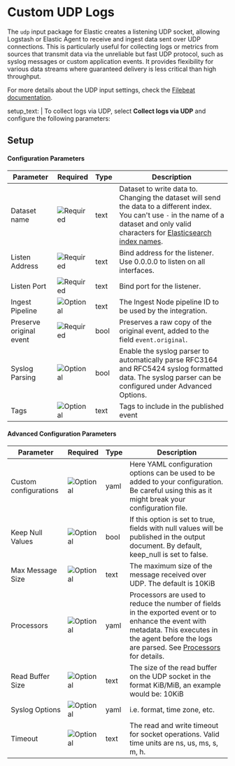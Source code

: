 # Custom UDP Logs

The `udp` input package for Elastic creates a listening UDP socket, allowing Logstash or Elastic Agent to receive and ingest data sent over UDP connections. This is particularly useful for collecting logs or metrics from sources that
transmit data via the unreliable but fast UDP protocol, such as syslog messages or custom application events. It provides flexibility for various data streams where guaranteed delivery is less critical than high throughput.

For more details about the UDP input settings, check the [Filebeat documentation](https://www.elastic.co/docs/reference/beats/filebeat/filebeat-input-udp).

setup_text: |
  To collect logs via UDP, select **Collect logs via UDP** and configure the following parameters:


## Setup


#### Configuration Parameters

| Parameter |  Required | Type | Description |
| --- | --- | --- | --- |
| Dataset name | ![Required](https://img.shields.io/badge/✔-93c93e?style=flat) | text | Dataset to write data to. Changing the dataset will send the data to a different index. You can't use `-` in the name of a dataset and only valid characters for [Elasticsearch index names](https://www.elastic.co/guide/en/elasticsearch/reference/current/docs-index_.html).   |
| Listen Address | ![Required](https://img.shields.io/badge/✔-93c93e?style=flat) | text | Bind address for the listener. Use 0.0.0.0 to listen on all interfaces.   |
| Listen Port | ![Required](https://img.shields.io/badge/✔-93c93e?style=flat) | text | Bind port for the listener.   |
| Ingest Pipeline | ![Optional](https://img.shields.io/badge/✘-fed10c?style=flat) | text | The Ingest Node pipeline ID to be used by the integration.   |
| Preserve original event | ![Required](https://img.shields.io/badge/✔-93c93e?style=flat) | bool | Preserves a raw copy of the original event, added to the field `event.original`.  |
| Syslog Parsing | ![Optional](https://img.shields.io/badge/✘-fed10c?style=flat) | bool | Enable the syslog parser to automatically parse RFC3164 and RFC5424 syslog formatted data. The syslog parser can be configured under Advanced Options.  |
| Tags | ![Optional](https://img.shields.io/badge/✘-fed10c?style=flat) | text | Tags to include in the published event  |

#### Advanced Configuration Parameters

| Parameter |  Required | Type | Description |
| --- | --- | --- | --- |
| Custom configurations | ![Optional](https://img.shields.io/badge/✘-fed10c?style=flat) | yaml | Here YAML configuration options can be used to be added to your configuration. Be careful using this as it might break your configuration file.   |
| Keep Null Values | ![Optional](https://img.shields.io/badge/✘-fed10c?style=flat) | bool | If this option is set to true, fields with null values will be published in the output document. By default, keep_null is set to false.  |
| Max Message Size | ![Optional](https://img.shields.io/badge/✘-fed10c?style=flat) | text | The maximum size of the message received over UDP. The default is 10KiB  |
| Processors | ![Optional](https://img.shields.io/badge/✘-fed10c?style=flat) | yaml | Processors are used to reduce the number of fields in the exported event or to enhance the event with metadata. This executes in the agent before the logs are parsed. See [Processors](https://www.elastic.co/guide/en/beats/filebeat/current/filtering-and-enhancing-data.html) for details.   |
| Read Buffer Size | ![Optional](https://img.shields.io/badge/✘-fed10c?style=flat) | text | The size of the read buffer on the UDP socket in the format KiB/MiB, an example would be: 10KiB   |
| Syslog Options | ![Optional](https://img.shields.io/badge/✘-fed10c?style=flat) | yaml | i.e. format, time zone, etc.  |
| Timeout | ![Optional](https://img.shields.io/badge/✘-fed10c?style=flat) | text | The read and write timeout for socket operations. Valid time units are ns, us, ms, s, m, h.  |
